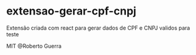 # extensao-gerar-cpf-cnpj
Extensão criada com react para gerar dados de CPF e CNPJ validos para teste

MIT @Roberto Guerra

